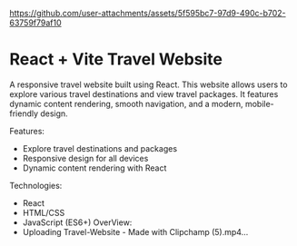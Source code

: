
https://github.com/user-attachments/assets/5f595bc7-97d9-490c-b702-63759f79af10
# React + Vite  Travel Website

A responsive travel website built using React.
This website allows users to explore various travel destinations and view travel packages.
It features dynamic content rendering, smooth navigation, and a modern, mobile-friendly design.

Features:
- Explore travel destinations and packages
- Responsive design for all devices
- Dynamic content rendering with React
  
Technologies:

- React
- HTML/CSS
- JavaScript (ES6+)
OverView:
- Uploading Travel-Website - Made with Clipchamp (5).mp4…

